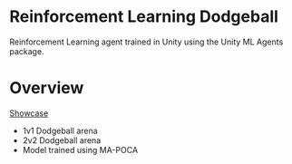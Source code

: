 # Reinforcement Learning Dodgeball
Reinforcement Learning agent trained in Unity using the Unity ML Agents package.

# Overview
[Showcase](https://youtu.be/k3DSItfK2MA)

- 1v1 Dodgeball arena
- 2v2 Dodgeball arena
- Model trained using MA-POCA
